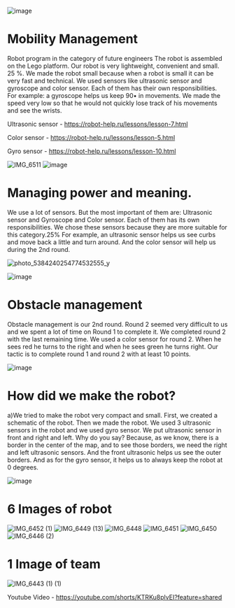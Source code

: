 
![image](https://github.com/DiasAmangeldy/Twix/assets/171032458/8ca2f101-34ad-4e2e-b5f6-3868413d3312)







# Mobility Management 

Robot program in the category of future engineers The robot is assembled on the Lego platform.
Our robot is very lightweight, convenient and small. 25 %.  We made the robot small because when a robot is small it can be very fast and technical. We used sensors like ultrasonic sensor and gyroscope and color sensor. Each of them has their own responsibilities. For example: a gyroscope helps us keep 90• in movements. We made the speed very low so that he would not quickly lose track of his movements and see the wrists.

Ultrasonic sensor - https://robot-help.ru/lessons/lesson-7.html

Color sensor - https://robot-help.ru/lessons/lesson-5.html

Gyro sensor - https://robot-help.ru/lessons/lesson-10.html



![IMG_6511](https://github.com/DiasAmangeldy/Twix/assets/171032458/6bf9c307-6a58-459c-b4bc-6d706fb63cc3)
![image](https://github.com/user-attachments/assets/ab89fbe4-712e-4be6-a839-9e19a90bc6fd)






# Managing power and meaning.

We use a lot of sensors. But the most important of them are: Ultrasonic sensor and Gyroscope and Color sensor. Each of them has its own responsibilities. We chose these sensors because they are more suitable for this category.25%  For example, an ultrasonic sensor helps us see curbs and move back a little and turn around. And the color sensor will help us during the 2nd round.



![photo_5384240254774532555_y](https://github.com/DiasAmangeldy/Twix/assets/171032458/72308b5f-ee19-4d92-86ef-57ea4d3d3d89)

![image](https://github.com/DiasAmangeldy/Twix/assets/171032458/98e5b290-632c-4b0b-8eb1-d3830f598352)




# Obstacle management


Obstacle management is our 2nd round. Round 2 seemed very difficult to us and we spent a lot of time on Round 1 to complete it. We completed round 2 with the last remaining time. We used a color sensor for round 2. When he sees red he turns to the right and when he sees green he turns right. Our tactic is to complete round 1 and round 2 with at least 10 points.




![image](https://github.com/DiasAmangeldy/Twix/assets/171032458/3f9fc7a4-d25c-4228-b2b7-09b035db9b6d)





# How did we make the robot?




a)We tried to make the robot very compact and small. First, we created a schematic of the robot. Then we made the robot. We used 3 ultrasonic sensors in the robot and we used gyro sensor. We put ultrasonic sensor in front and right and left. Why do you say? Because, as we know, there is a border in the center of the map, and to see those borders, we need the right and left ultrasonic sensors. And the front ultrasonic helps us see the outer borders. And as for the gyro sensor, it helps us to always keep the robot at 0 degrees.

![image](https://github.com/user-attachments/assets/5102dc4b-1b33-4503-8449-cb15c59778d6)




# 6 Images of robot

![IMG_6452 (1)](https://github.com/DiasAmangeldy/Twix/assets/171032458/a1ec984a-70db-4e65-908f-d7ada0193831)
![IMG_6449 (13)](https://github.com/DiasAmangeldy/Twix/assets/171032458/d97598db-3140-4713-9938-39864ffd9654)
![IMG_6448](https://github.com/DiasAmangeldy/Twix/assets/171032458/a8bd0014-84dd-426f-8aa1-d836d127f0fe)
![IMG_6451](https://github.com/DiasAmangeldy/Twix/assets/171032458/d67e0620-5c36-46ea-93e5-ee5f5cf208aa)
![IMG_6450](https://github.com/DiasAmangeldy/Twix/assets/171032458/b51ee68e-d650-4a0f-a79b-cd21c473a4c3)
![IMG_6446 (2)](https://github.com/DiasAmangeldy/Twix/assets/171032458/5222667d-6580-4a05-8910-6ba5daa2cbfe)


# 1 Image of team
![IMG_6443 (1) (1)](https://github.com/DiasAmangeldy/Twix/assets/171032458/897acd9b-ace5-4e4b-bd82-7699e4aaf91c)




Youtube Video - https://youtube.com/shorts/KTRKu8plvEI?feature=shared











